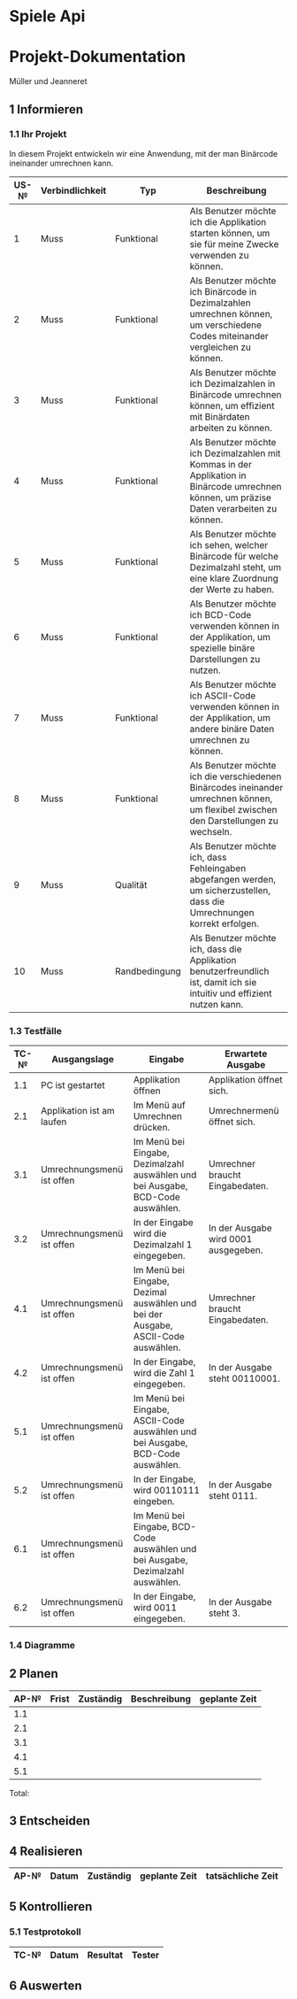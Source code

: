 # Spiele Api

# Projekt-Dokumentation

Müller und Jeanneret

## 1 Informieren

### 1.1 Ihr Projekt

In diesem Projekt entwickeln wir eine Anwendung, mit der man Binärcode ineinander umrechnen kann.

| US-№ | Verbindlichkeit | Typ           | Beschreibung                                                                                                                                                |
| ---- | --------------- | ------------- | ----------------------------------------------------------------------------------------------------------------------------------------------------------- |
| 1    | Muss            | Funktional    | Als Benutzer möchte ich die Applikation starten können, um sie für meine Zwecke verwenden zu können.                                                        |
| 2    | Muss            | Funktional    | Als Benutzer möchte ich Binärcode in Dezimalzahlen umrechnen können, um verschiedene Codes miteinander vergleichen zu können.                               |
| 3    | Muss            | Funktional    | Als Benutzer möchte ich Dezimalzahlen in Binärcode umrechnen können, um effizient mit Binärdaten arbeiten zu können.                                        |
| 4    | Muss            | Funktional    | Als Benutzer möchte ich Dezimalzahlen mit Kommas in der Applikation in Binärcode umrechnen können, um präzise Daten verarbeiten zu können.                  |
| 5    | Muss            | Funktional    | Als Benutzer möchte ich sehen, welcher Binärcode für welche Dezimalzahl steht, um eine klare Zuordnung der Werte zu haben.                                  |
| 6    | Muss            | Funktional    | Als Benutzer möchte ich BCD-Code verwenden können in der Applikation, um spezielle binäre Darstellungen zu nutzen.                                          |
| 7    | Muss            | Funktional    | Als Benutzer möchte ich ASCII-Code verwenden können in der Applikation, um andere binäre Daten umrechnen zu können.                                         |
| 8    | Muss            | Funktional    | Als Benutzer möchte ich die verschiedenen Binärcodes ineinander umrechnen können, um flexibel zwischen den Darstellungen zu wechseln.                       |
| 9    | Muss            | Qualität      | Als Benutzer möchte ich, dass Fehleingaben abgefangen werden, um sicherzustellen, dass die Umrechnungen korrekt erfolgen.                                   |
| 10   | Muss            | Randbedingung | Als Benutzer möchte ich, dass die Applikation benutzerfreundlich ist, damit ich sie intuitiv und effizient nutzen kann.                                     |

### 1.3 Testfälle

| TC-№ | Ausgangslage | Eingabe | Erwartete Ausgabe |
| ---- | ------------ | ------- | ----------------- |
| 1.1  | PC ist gestartet | Applikation öffnen | Applikation öffnet sich. |
| 2.1  | Applikation ist am laufen | Im Menü auf Umrechnen drücken. | Umrechnermenü öffnet sich. |
| 3.1  | Umrechnungsmenü ist offen | Im Menü bei Eingabe, Dezimalzahl auswählen und bei Ausgabe, BCD-Code auswählen.| Umrechner braucht Eingabedaten. |
| 3.2  | Umrechnungsmenü ist offen | In der Eingabe wird die Dezimalzahl 1 eingegeben. | In der Ausgabe wird 0001 ausgegeben. |
| 4.1  | Umrechnungsmenü ist offen | Im Menü bei Eingabe, Dezimal auswählen und bei der Ausgabe, ASCII-Code auswählen. | Umrechner braucht Eingabedaten. |
| 4.2  | Umrechnungsmenü ist offen | In der Eingabe, wird die Zahl 1 eingegeben. | In der Ausgabe steht 00110001. |
| 5.1  | Umrechnungsmenü ist offen | Im Menü bei Eingabe, ASCII-Code auswählen und bei Ausgabe, BCD-Code auswählen. |
| 5.2  | Umrechnungsmenü ist offen | In der Eingabe, wird 00110111	eingeben.| In der Ausgabe steht 0111. |
| 6.1  | Umrechnungsmenü ist offen | Im Menü bei Eingabe, BCD-Code auswählen und bei Ausgabe, Dezimalzahl auswählen. |
| 6.2  | Umrechnungsmenü ist offen | In der Eingabe, wird 0011 eingegeben. | In der Ausgabe steht 3. |


### 1.4 Diagramme

 

## 2 Planen

| AP-№ | Frist      | Zuständig   | Beschreibung                  | geplante Zeit |
| ---- | ---------- | ----------- | ----------------------------- | ------------- |
|  1.1 |            |             |                               |               | 
|  2.1 |            |             |                               |               | 
|  3.1 |            |             |                               |               | 
|  4.1 |            |             |                               |               | 
|  5.1 |            |             |                               |               | 

Total:

## 3 Entscheiden

 

## 4 Realisieren

| AP-№ | Datum             | Zuständig   | geplante Zeit | tatsächliche Zeit |
| ---- | ----------------- | ----------- | ------------- | ----------------- |
 
 

## 5 Kontrollieren

### 5.1 Testprotokoll

| TC-№ | Datum      | Resultat | Tester |
| ---- | ---------- | -------- | ------ |
 

 

## 6 Auswerten
 

